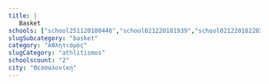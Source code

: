 ```yaml
---
title: |
   Basket
schools: ["school251120180446","school021220181939","school021220182203","school171120180139","school021220181603","school021220180808"]
slugSubcategory: "basket"
category: "Αθλητισμός"
slugCategory: "athlitismos"
schoolscount: "2"
city: "Θεσσαλονίκη"
---
```


